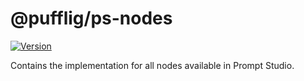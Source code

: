 # @pufflig/ps-nodes

[![Version](https://img.shields.io/npm/v/@pufflig/ps-nodes?style=flat&colorA=000000&colorB=000000)](https://www.npmjs.com/package/@pufflig/ps-nodes)

Contains the implementation for all nodes available in Prompt Studio.
